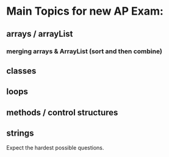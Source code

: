 # Main Topics for new AP Exam:
## arrays / arrayList
### merging arrays & ArrayList  (sort and then combine)
## classes
## loops
## methods / control structures
## strings

Expect the hardest possible questions.
